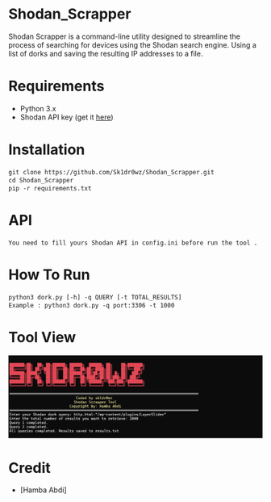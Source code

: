 # Shodan_Scrapper
Shodan Scrapper is a command-line utility designed to streamline the process of searching for devices using the Shodan search engine. Using a list of dorks and saving the resulting IP addresses to a file.

# Requirements

- Python 3.x
- Shodan API key (get it [here](https://account.shodan.io/register))

# Installation
```
git clone https://github.com/Sk1dr0wz/Shodan_Scrapper.git
cd Shodan_Scrapper
pip -r requirements.txt
```

# API
```
You need to fill yours Shodan API in config.ini before run the tool .
```

# How To Run
```
python3 dork.py [-h] -q QUERY [-t TOTAL_RESULTS]
Example : python3 dork.py -q port:3306 -t 1000
```

# Tool View

![screenshot](poc.png)

# Credit
* [Hamba Abdi]
